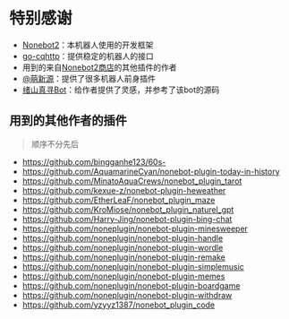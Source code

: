 # 特别感谢

- [Nonebot2](https://github.com/nonebot/nonebot2)：本机器人使用的开发框架
- [go-cqhttp](https://github.com/Mrs4s/go-cqhttp)：提供稳定的机器人的接口
- 用到的来自[Nonebot2商店](https://v2.nonebot.dev/store)的其他插件的作者
- [@萌新源](https://github.com/mengxinyuan638)：提供了很多机器人前身插件
- [绪山真寻Bot](https://github.com/HibiKier/zhenxun_bot)：给作者提供了灵感，并参考了该bot的源码

## 用到的其他作者的插件

> 顺序不分先后

- https://github.com/bingganhe123/60s-
- https://github.com/AquamarineCyan/nonebot-plugin-today-in-history
- https://github.com/MinatoAquaCrews/nonebot_plugin_tarot
- https://github.com/kexue-z/nonebot-plugin-heweather
- https://github.com/EtherLeaF/nonebot_plugin_maze
- https://github.com/KroMiose/nonebot_plugin_naturel_gpt
- https://github.com/Harry-Jing/nonebot-plugin-bing-chat
- https://github.com/noneplugin/nonebot-plugin-minesweeper
- https://github.com/noneplugin/nonebot-plugin-handle
- https://github.com/noneplugin/nonebot-plugin-wordle
- https://github.com/noneplugin/nonebot-plugin-remake
- https://github.com/noneplugin/nonebot-plugin-simplemusic
- https://github.com/noneplugin/nonebot-plugin-memes
- https://github.com/noneplugin/nonebot-plugin-boardgame
- https://github.com/noneplugin/nonebot-plugin-withdraw
- https://github.com/yzyyz1387/nonebot_plugin_code